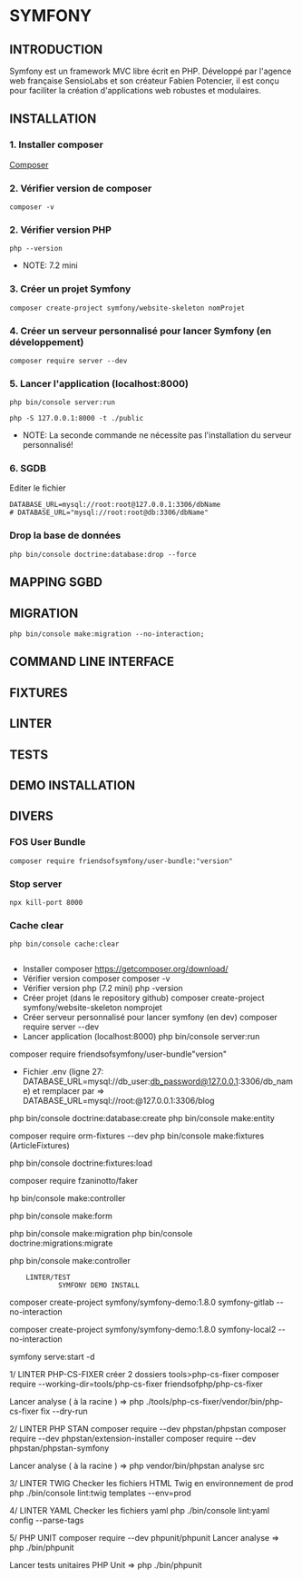 # SYMFONY
## INTRODUCTION
Symfony est un framework MVC libre écrit en PHP. Développé par l'agence web française SensioLabs et son créateur Fabien Potencier, il est conçu pour faciliter la création d'applications web robustes et modulaires.
## INSTALLATION
### 1. Installer composer
[Composer](getcomposer.org.)
### 2. Vérifier version de composer
```shell
composer -v
```
### 2. Vérifier version PHP
```shell
php --version
```
- NOTE: 7.2 mini
### 3. Créer un projet Symfony
```shell
composer create-project symfony/website-skeleton nomProjet
```
### 4. Créer un serveur personnalisé pour lancer Symfony (en développement)
```shell
composer require server --dev
```
### 5. Lancer l'application (localhost:8000)
```shell
php bin/console server:run
```
```shell
php -S 127.0.0.1:8000 -t ./public
```
- NOTE: La seconde commande ne nécessite pas l'installation du serveur personnalisé!
### 6. SGDB
Editer le fichier
```env
DATABASE_URL=mysql://root:root@127.0.0.1:3306/dbName
# DATABASE_URL="mysql://root:root@db:3306/dbName"
```
### Drop la base de données
```shell
php bin/console doctrine:database:drop --force
```
## MAPPING SGBD
## MIGRATION
```shell
php bin/console make:migration --no-interaction;
```
## COMMAND LINE INTERFACE
## FIXTURES
## LINTER
## TESTS
## DEMO INSTALLATION
## DIVERS
### FOS User Bundle
```shell
composer require friendsofsymfony/user-bundle:"version"
```
### Stop server
```shell
npx kill-port 8000
```
### Cache clear
```shell
php bin/console cache:clear
```





```shell

```



- Installer composer                                                    https://getcomposer.org/download/
- Vérifier version composer                                             composer -v
- Vérifier version php (7.2 mini)                                       php -version
- Créer projet (dans le repository github)                                composer create-project symfony/website-skeleton nomprojet
- Créer serveur personnalisé pour lancer symfony (en dev)               composer require server --dev
- Lancer application (localhost:8000)                                   php bin/console server:run

composer require friendsofsymfony/user-bundle"version"


- Fichier .env (ligne 27: DATABASE_URL=mysql://db_user:db_password@127.0.0.1:3306/db_name) et remplacer par =>
DATABASE_URL=mysql://root:@127.0.0.1:3306/blog

php bin/console doctrine:database:create
php bin/console make:entity  



composer require orm-fixtures --dev 
php bin/console make:fixtures (ArticleFixtures)


php bin/console doctrine:fixtures:load


composer require fzaninotto/faker


hp bin/console make:controller


php bin/console make:form

php bin/console make:migration
php bin/console doctrine:migrations:migrate

php bin/console make:controller



		LINTER/TEST
        		SYMFONY DEMO INSTALL
composer create-project symfony/symfony-demo:1.8.0 symfony-gitlab --no-interaction

composer create-project symfony/symfony-demo:1.8.0 symfony-local2 --no-interaction


symfony serve:start -d

1/ LINTER PHP-CS-FIXER
créer 2 dossiers tools>php-cs-fixer
composer require --working-dir=tools/php-cs-fixer friendsofphp/php-cs-fixer

Lancer analyse ( à la racine ) =>
php ./tools/php-cs-fixer/vendor/bin/php-cs-fixer fix --dry-run


2/ LINTER PHP STAN
composer require --dev phpstan/phpstan
composer require --dev phpstan/extension-installer
composer require --dev phpstan/phpstan-symfony

Lancer analyse ( à la racine ) =>
php vendor/bin/phpstan analyse src


3/ LINTER TWIG
Checker les fichiers HTML Twig en environnement de prod
php ./bin/console lint:twig templates --env=prod


4/ LINTER YAML
Checker les fichiers yaml
php ./bin/console lint:yaml config --parse-tags


5/ PHP UNIT
composer require --dev phpunit/phpunit
Lancer analyse =>
php ./bin/phpunit

Lancer tests unitaires PHP Unit =>
php ./bin/phpunit